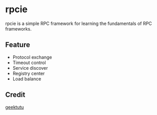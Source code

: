 # rpcie

rpcie is a simple RPC framework for learning the fundamentals of RPC frameworks.

## Feature

- Protocol exchange
- Timeout control
- Service discover
- Registry center
- Load balance


## Credit

[geektutu](https://github.com/geektutu)
